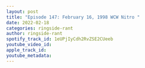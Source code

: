 ```yaml
---
layout: post
title: "Episode 147: February 16, 1998 WCW Nitro "
date: 2022-02-18
categories: ringside-rant
author: ringside-rant
spotify_track_id: 1eUPjIyCdh2RvZSE2CUeeb
youtube_video_id: 
apple_track_id: 
youtube_metadata: 
---
```

